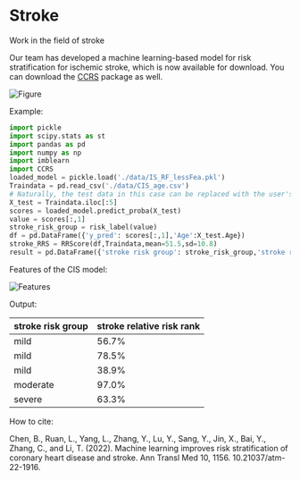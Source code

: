 # Stroke
Work in the field of stroke

Our team has developed a machine learning-based model for risk stratification for ischemic stroke, which is now available for download. You can download the [CCRS](https://pypi.org/project/CCRS/) package as well. 

![Figure](https://www.cdc.gov/stroke/images/Stroke-Medical-Illustration.jpg?_=77303)

Example:

```python
import pickle
import scipy.stats as st
import pandas as pd
import numpy as np
import imblearn
import CCRS
loaded_model = pickle.load('./data/IS_RF_lessFea.pkl')
Traindata = pd.read_csv('./data/CIS_age.csv')
# Naturally, the test data in this case can be replaced with the user's own data.
X_test = Traindata.iloc[:5]
scores = loaded_model.predict_proba(X_test)
value = scores[:,1]
stroke_risk_group = risk_label(value)
df = pd.DataFrame({'y_pred': scores[:,1],'Age':X_test.Age})
stroke_RRS = RRScore(df,Traindata,mean=51.5,sd=10.8)
result = pd.DataFrame({'stroke risk group': stroke_risk_group,'stroke relative risk rank':stroke_RRS})
```

Features of the CIS model:

![Features](xxx)

Output:

| stroke risk group | stroke relative risk rank |
| -----------       | -----------               |
| mild              | 56.7%                     |
| mild              | 78.5%                     |
| mild              | 38.9%                     |
| moderate          | 97.0%                     |
| severe            | 63.3%                     |

How to cite:

Chen, B., Ruan, L., Yang, L., Zhang, Y., Lu, Y., Sang, Y., Jin, X., Bai, Y., Zhang, C., and Li, T. (2022). Machine learning improves risk stratification of coronary heart disease and stroke. Ann Transl Med 10, 1156. 10.21037/atm-22-1916.
